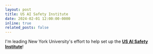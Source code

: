 ```yaml
---
layout: post
title: US AI Safety Institute
date: 2024-02-01 12:00:00-0000
inline: true
related_posts: false
---
```


I'm leading New York University's effort to help set up the **<a href="https://timrudner.com/scr" target="_blank">US AI Safety Institute</a>**!
